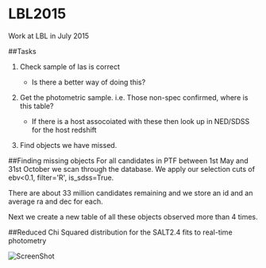 # LBL2015
Work at LBL in July 2015

##Tasks
1. Check sample of Ias is correct
	
	- Is there a better way of doing this?

2. Get the photometric sample. i.e. Those non-spec confirmed, where is this table?

	- If there is a host assocoiated with these then look up in  NED/SDSS for the host redshift

3. Find objects we have missed.

##Finding missing objects
For all candidates in PTF between 1st May and 31st October we scan through the database. We apply our selection cuts of ebv<0.1, filter='R', is_sdss=True.

There are about 33 million candidates remaining and we store an id and an average ra and dec for each.

Next we create a new table of all these objects observed more than 4 times.

##Reduced Chi Squared distribution for the SALT2.4 fits to real-time photometry

![ScreenShot](https://photos-6.dropbox.com/t/2/AAAPiLZEjVGtpIl4UqC-tTuZilqTcJv3lOpOk57AxaTR5w/12/37570643/png/32x32/1/_/1/2/Chisq_hist.png/ELqfzRwYmegBIAEgAigB/gBAfYqcbitNvSJsiaXPGWKl1fvSIm9eaadBENA6ocYw?size=1024x768&size_mode=2)
